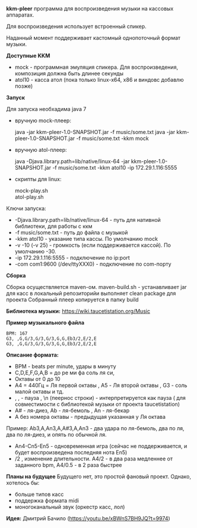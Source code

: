 **kkm-pleer** программа для воспроизведения музыки на кассовых аппаратах.

Для воспроизведения использует встроенный спикер.

Наданный момент поддерживает кастомный однопоточный формат музыки.

**Доступные KKM**

* mock - программная эмуляция спикера. Для воспроизведения, композиция должна быть длинее секунды
* atol10 - касса атол (пока только linux-x64, x86 и виндовс добавлю позже)

**Запуск**

Для запуска необхадима java 7

* вручную mock-плеер:
    
    java -jar kkm-pleer-1.0-SNAPSHOT.jar -f music/some.txt
    java -jar kkm-pleer-1.0-SNAPSHOT.jar -f music/some.txt -kkm mock
    
* вручную atol-плеер:
    
    java -Djava.library.path=lib/native/linux-64 -jar kkm-pleer-1.0-SNAPSHOT.jar -f music/some.txt -kkm atol10 -ip 172.29.1.116:5555

* скрипты для linux: 
    
    mock-play.sh                     
    atol-play.sh

Ключи запуска:
* -Djava.library.path=lib/native/linux-64 - путь для нативной библиотеки, для работы с ккм
* -f music/some.txt - путь до файла с музыкой
* -kkm atol10 - указание типа кассы. По умолчанию mock
* -v -10 (-v 25)  - громкость (если поддерживается кассой). По умолчанию -30.
* -ip 172.29.1.116:5555 - подключение по ip:port
* -com com1:9600 (/dev/ttyXXX0) - подключение по com-порту 

**Сборка**

Сборка осуществляется maven-ом.
maven-build.sh - устанавливает jar  для касс в локальный репозиторийи выполняет clean package для проекта
Собранный плеер копируется в папку build
  
**Библиотека музыки:** https://wiki.taucetistation.org/Music

**Пример музыкального файла**

    BPM: 167
    G3, ,G,G/3,G/3,G/3,G,G,Eb3/2,E/2,E
    G3, ,G,G/3,G/3,G/3,G,G,Eb3/2,E/2,E

**Описание формата:**

* BPM -  beats per minute, удары в минуту
* C,D,E,F,G,A,B = до ре ми фа соль ля си, 
* Октавы от 0 до 10 
* A4 = 440Гц = Ля первой октавы , A5 - Ля второй октавы , G3 - соль малой октавы и тд.
* , , - пауза , \n (пеернос строки) - интерпретируется как пауза ( для совместимости с библиотекой музыки от проекта taucetistation)
* A# - ля-диез, Ab - ля-бемоль , An - ля-бекар
* A без номера октавы - предыдущая указанная у Ля октава

Пример: Ab3,A,An3,A,A#3,A,An3 - два удара по ля-бемоль, два по ля, два по ля-диез, и опять по обычной ля.

* An4-Cn5-En5 - одновременная игра (сейчас не поддерживается, и будет воспроизведена последняя нота En5)
* /2 , изменение длительности. 
  A4/2 - в два раза медленнее от заданного bpm, A4/0.5 - в 2 раза быстрее


**Планы на будущее**
Будущего нет, это простой фановый проект. Однако, хотелось бы:
* больше типов касс
* поддержка формата midi
* моногоканальный звук (оркестр касс, лол)

**Идея:** Дмитрий Бачило (https://youtu.be/xBWnS7BH9JQ?t=9974)
